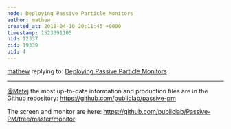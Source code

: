 ```yaml
---
node: Deploying Passive Particle Monitors
author: mathew
created_at: 2018-04-10 20:11:45 +0000
timestamp: 1523391105
nid: 12337
cid: 19339
uid: 4
---
```




[mathew](../profile/mathew) replying to: [Deploying Passive Particle Monitors](../notes/mathew/10-26-2015/deploying-passive-particle-monitors)

----
[@Matej](/profile/Matej)
the most up-to-date information and production files are in the Github repository:
https://github.com/publiclab/passive-pm

The screen and monitor are here:
https://github.com/publiclab/Passive-PM/tree/master/monitor
